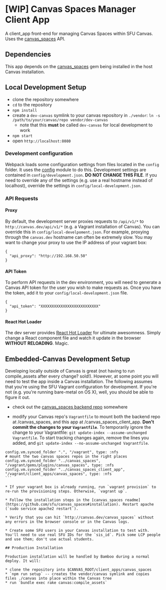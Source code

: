 # [WIP] Canvas Spaces Manager Client App

A client_app front-end for managing Canvas Spaces within SFU Canvas. Uses the [canvas_spaces](https://github.com/sfu/canvas_spaces) API.

## Dependencies

This app depends on the [canvas_spaces](https://github.com/sfu/canvas_spaces) gem being installed in the host Canvas installation.

## Local Development Setup

* clone the repository somewhere
* `cd` to the repository
* `npm install`
* create a `dev-canvas` symlink to your canvas repository in `./vendor`: `ln -s /path/to/your/canvas/repo vendor/dev-canvas`
  * note that this **must** be called `dev-canvas` for local development to work
* `npm start`
* open `http://localhost:8080`

### Development configuration

Webpack loads some configuration settings from files located in the `config` folder. It uses the [config](https://www.npmjs.com/package/config) module to do this. Development settings are contained in `config/development.json`. **DO NOT CHANGE THIS FILE**. If you need to override any of the settings (e.g. use a real hostname instead of localhost), override the settings in `config/local-development.json`.

### API Requests

#### Proxy

By default, the development server proxies requests to `/api/v1/*` to `http://canvas.dev/api/v1/*` (e.g. a Vagrant installation of Canvas). You can override this in `config/local-develpoment.json`. For example, proxying through the `canvas.dev` hostname can often be extremely slow. You may want to change your proxy to use the IP address of your vagrant box:

```
{
  "api_proxy": "http://192.168.50.50"
}
```

#### API Token

To perform API requests in the dev environment, you will need to generate a Canvas API token for the user you wish to make requests as. Once you have the token, add it to your `config/local-development.json` file.

```
{
  "api_token": "XXXXXXXXXXXXXXXXXXXXXXXXXX"
}
```

#### React Hot Loader

The dev server provides [React Hot Loader](https://github.com/gaearon/react-hot-loader) for ultimate awesomness. Simply change a React component file and watch it update in the browser **WITHOUT RELOADING**. Magic.

## Embedded-Canvas Development Setup

Developing locally outside of Canvas is great (not having to run compile_assets after every change? sold!). However, at some point you will need to test the app inside a Canvas installation. The following assumes that you're using the SFU Vagrant configuration for development. If you're not (e.g. you're running bare-metal on OS X), well, you should be able to figure it out.

* check out the [canvas_spaces backend repo](https://github.com/sfu/canvas_spaces) somewhere

* modify your Canvas repo's `Vagrantfile` to mount both the backend repo at /canvas_spaces, and this app at /canvas_spaces_client_app. **Don't commit the changes to your `Vagrantfile`**. To temporarily ignore the change to your Vagrantfile: `git update-index --assume-unchanged Vagrantfile`. To start tracking changes again, remove the lines you added, and `git update-index --no-assume-unchanged Vagrantfile`.

````
config.vm.synced_folder ".", "/vagrant", type: :nfs
# mount the two canvas spaces repos in the right places
config.vm.synced_folder "../canvas_spaces", "/vagrant/gems/plugins/canvas_spaces", type: :nfs
config.vm.synced_folder "../canvas_spaces_client_app", "/vagrant/client_apps/canvas_spaces", type: :nfs
```

* If your vagrant box is already running, run `vagrant provision` to re-run the provisioning steps. Otherwise, `vagrant up`.

* Follow the installation steps in the [canvas_spaces readme](https://github.com/sfu/canvas_spaces#installation). Restart apache (`sudo service apache2 restart`).

* Verify that you can hit `http://canvas.dev/canvas_spaces` without any errors in the browser console or in the Canvas logs.

* Create some SFU users in your Canvas installation to test with. You'll need to use real SFU IDs for the `sis_id`. Pick some LCP people and use them; don't use actual students.

## Production Installation

Production installation will be handled by Bamboo during a normal deploy. It will:

* clone the repository into $CANVAS_ROOT/client_apps/canvas_spaces
* `npm run setup` -- creates the vendor/canvas symlink and copies files ./canvas into place within the Canvas tree
* run `bundle exec rake canvas:compile_assets`
